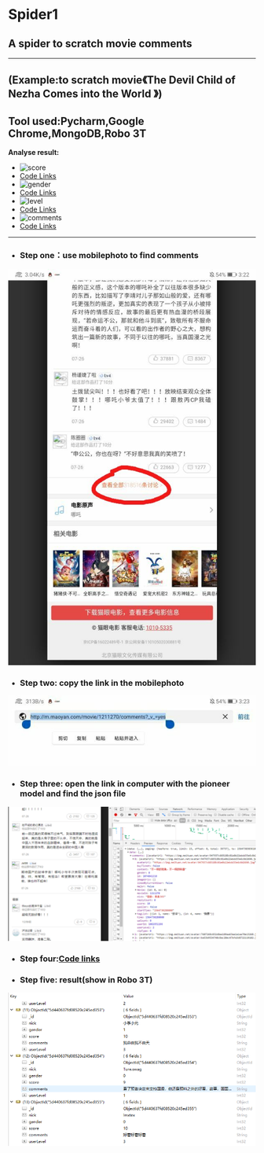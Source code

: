# Spider1
## A spider to scratch movie comments
---
**(Example:to scratch movie《The Devil Child of Nezha Comes into the World 》)**
---
Tool used:Pycharm,Google Chrome,MongoDB,Robo 3T
---
**Analyse result:**
- ![score]()
- [Code Links]()
- ![gender]()
- [Code Links]()
- ![level]()
- [Code Links]()
- ![comments]()
- [Code Links]()

---
- ### **Step one**：use mobilephoto to find comments
![step_one](https://github.com/Flygip/Spider1/blob/master/instruct_picture/step_one.jpg)

- ### **Step two**: copy the link in the mobilephoto
![step_two](https://github.com/Flygip/Spider1/blob/master/instruct_picture/step_two.jpg)

- ### **Step three**: open the link in computer with the pioneer model and find the json file
![step_three](https://github.com/Flygip/Spider1/blob/master/instruct_picture/step_three.png)

- ### **Step four**:[Code links](https://github.com/Flygip/Spider1/blob/master/scrapy_comments.py)

- ### **Step five**: result(show in Robo 3T)
![step_four](https://github.com/Flygip/Spider1/blob/master/instruct_picture/step_four.png)
